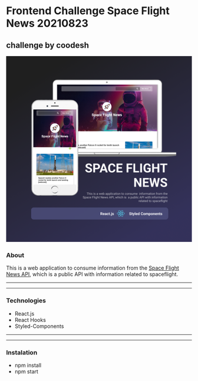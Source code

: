 # Frontend Challenge Space Flight News 20210823 
## challenge by coodesh

![presentation](presentation.png)

### About

This is a web application to consume  information from the [Space Flight News API](https://api.spaceflightnewsapi.net/v3/documentation), which is  a public API with information related to spaceflight.

---
---

### Technologies
* React.js
* React Hooks
* Styled-Components

---
---

### Instalation
* npm install
* npm start


